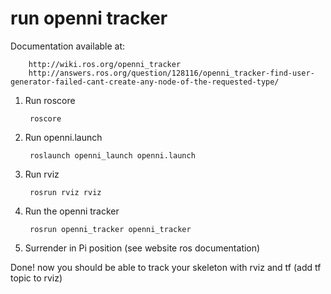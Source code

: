 run openni tracker
==================

Documentation available at:

		http://wiki.ros.org/openni_tracker
		http://answers.ros.org/question/128116/openni_tracker-find-user-generator-failed-cant-create-any-node-of-the-requested-type/

1. Run roscore

		roscore

2. Run openni.launch

		roslaunch openni_launch openni.launch

3. Run rviz

		rosrun rviz rviz

4. Run the openni tracker

		rosrun openni_tracker openni_tracker

5. Surrender in Pi position (see website ros documentation)


Done! now you should be able to track your skeleton with rviz and tf (add tf topic to rviz)
